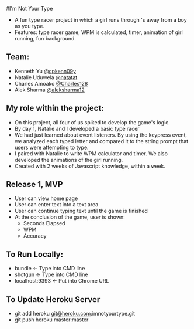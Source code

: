 #I'm Not Your Type

* A fun type racer project in which a girl runs through <td>'s away from a boy as you type.
* Features: type racer game, WPM is calculated, timer, animation of girl running, fun background.

## Team:
* Kenneth Yu [@cpkenn09y](https://github.com/cpkenn09y)
* Natalie Uduwela [@natatat](https://github.com/natatat)
* Charles Amoako [@Charles128](https://github.com/Charles128)
* Alek Sharma [@aleksharma12](https://github.com/aleksharma12)

## My role within the project:
* On this project, all four of us spiked to develop the game's logic.
* By day 1, Natalie and I developed a basic type racer
* We had just learned about event listeners. By using the keypress event, we analyzed each typed letter and compared it to the string prompt that users were attempting to type.
* I paired with Natalie to write WPM calculator and timer. We also developed the animations of the girl running.
* Created with 2 weeks of Javascript knowledge, within a week.

## Release 1, MVP
* User can view home page
* User can enter text into a text area
* User can continue typing text until the game is finished
* At the conclusion of the game, user is shown:
  * Seconds Elapsed
  * WPM
  * Accuracy

## To Run Locally:

* bundle <- Type into CMD line
* shotgun <- Type into CMD line
* localhost:9393 <- Put into Chrome URL

## To Update Heroku Server

* git add heroku git@heroku.com:imnotyourtype.git
* git push heroku master:master

